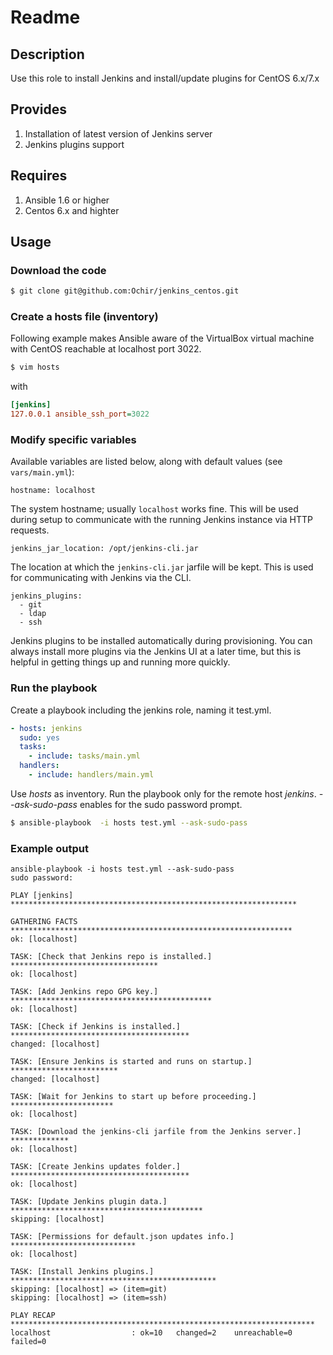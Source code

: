 # Readme

## Description

Use this role to install Jenkins and install/update plugins for CentOS 6.x/7.x

## Provides

1. Installation of latest version of Jenkins server
2. Jenkins plugins support

## Requires

1. Ansible 1.6 or higher
2. Centos 6.x and highter 


## Usage

### Download the code

```bash
$ git clone git@github.com:Ochir/jenkins_centos.git
```


### Create a hosts file (inventory)

Following example makes Ansible aware of the VirtualBox virtual machine with CentOS reachable at localhost port 3022.

```bash
$ vim hosts
```

with

```ini
[jenkins]
127.0.0.1 ansible_ssh_port=3022
```

### Modify specific variables

Available variables are listed below, along with default values (see `vars/main.yml`):

    hostname: localhost

The system hostname; usually `localhost` works fine. This will be used during setup to communicate with the running Jenkins instance via HTTP requests.

    jenkins_jar_location: /opt/jenkins-cli.jar

The location at which the `jenkins-cli.jar` jarfile will be kept. This is used for communicating with Jenkins via the CLI.

    jenkins_plugins:
      - git
      - ldap
      - ssh

Jenkins plugins to be installed automatically during provisioning. You can always install more plugins via the Jenkins UI at a later time, but this is helpful in getting things up and running more quickly.

### Run the playbook

 Create a playbook including the jenkins role, naming it test.yml.

```yml
- hosts: jenkins
  sudo: yes
  tasks:
    - include: tasks/main.yml
  handlers:
    - include: handlers/main.yml
```

Use *hosts* as inventory. Run the playbook only for the remote host *jenkins*. *--ask-sudo-pass* enables for the sudo password prompt.

```bash
$ ansible-playbook  -i hosts test.yml --ask-sudo-pass
```

### Example output

```
ansible-playbook -i hosts test.yml --ask-sudo-pass
sudo password: 

PLAY [jenkins] **************************************************************** 

GATHERING FACTS *************************************************************** 
ok: [localhost]

TASK: [Check that Jenkins repo is installed.] ********************************* 
ok: [localhost]

TASK: [Add Jenkins repo GPG key.] ********************************************* 
ok: [localhost]

TASK: [Check if Jenkins is installed.] **************************************** 
changed: [localhost]

TASK: [Ensure Jenkins is started and runs on startup.] ************************ 
changed: [localhost]

TASK: [Wait for Jenkins to start up before proceeding.] *********************** 
ok: [localhost]

TASK: [Download the jenkins-cli jarfile from the Jenkins server.] ************* 
ok: [localhost]

TASK: [Create Jenkins updates folder.] **************************************** 
ok: [localhost]

TASK: [Update Jenkins plugin data.] ******************************************* 
skipping: [localhost]

TASK: [Permissions for default.json updates info.] **************************** 
ok: [localhost]

TASK: [Install Jenkins plugins.] ********************************************** 
skipping: [localhost] => (item=git)
skipping: [localhost] => (item=ssh)

PLAY RECAP ******************************************************************** 
localhost                  : ok=10   changed=2    unreachable=0    failed=0  

```
